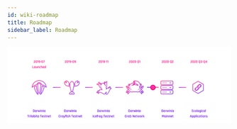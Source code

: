 ```yaml
---
id: wiki-roadmap
title: Roadmap
sidebar_label: Roadmap
---
```


![alt-text](assets/darwinia-roadmap.png)

